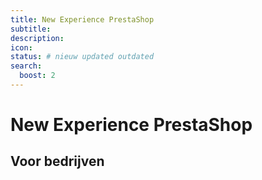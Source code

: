 ```yaml
---
title: New Experience PrestaShop
subtitle:
description:
icon:
status: # nieuw updated outdated
search:
  boost: 2 
---
```


# New Experience PrestaShop

## Voor bedrijven